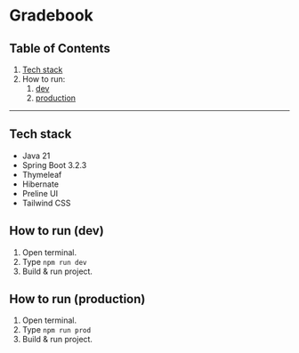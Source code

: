 # Gradebook

## Table of Contents
1. [Tech stack](#tech-stack)  
2. How to run:
   1. [dev](#how-to-run-dev)
   2. [production](#how-to-run-production)

---

## Tech stack
* Java 21
* Spring Boot 3.2.3
* Thymeleaf
* Hibernate
* Preline UI
* Tailwind CSS

## How to run (dev)
1. Open terminal.
2. Type `npm run dev`
3. Build & run project.

## How to run (production)
1. Open terminal.
2. Type `npm run prod`
3. Build & run project.